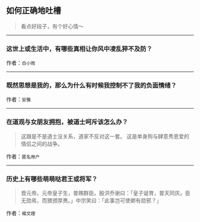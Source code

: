 ## 如何正确地吐槽

> 看点好段子，有个好心情～


 
---

### 这世上或生活中，有哪些真相让你风中凌乱猝不及防？

> 


作者：`白小雨`

---

### 既然思想是我的，那么为什么有时候我控制不了我的负面情绪？

> 


作者：`安雅`

---

### 在道观与女朋友拥抱，被道士呵斥该怎么办？

> 这跟是不是道士没关系，道家不反对这一套。
> 这是单身狗与肆意秀恩爱的情侣之间的战争。


作者：`匿名用户`

---

### 历史上有哪些萌萌哒君王或将军？

> 晋元帝。元帝皇子生，普赐群臣。殷洪乔谢曰：「皇子诞育，普天同庆。臣无勋焉，而猥颁厚赉。」中宗笑曰：「此事岂可使卿有勋邪？」


作者：`楊文理`